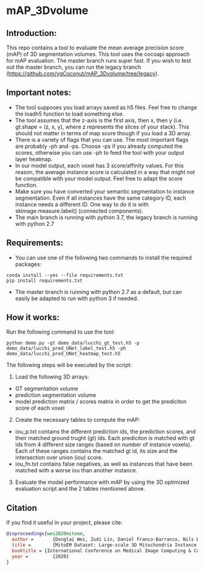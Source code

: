 # mAP_3Dvolume

## Introduction:
This repo contains a tool to evaluate the mean average precision score (mAP) of 3D segmentation volumes. This tool uses the cocoapi approach for mAP evaluation. The master branch runs super fast. If you wish to test out the master branch, you can run the legacy branch (https://github.com/ygCoconut/mAP_3Dvolume/tree/legacy). 

## Important notes:
- The tool supposes you load arrays saved as h5 files. Feel free to change the loadh5 function to load something else.
- The tool assumes that the z-axis is the first axis, then x, then y (i.e. gt.shape = (z, x, y), where z represents the slices of your stack). This should not matter in terms of map score though if you load a 3D array.
- There is a variety of flags that you can use. The most important flags are probably -ph and -ps. Choose -ps if you already computed the scores, otherwise you can use -ph to feed the tool with your output layer heatmap.
- In our model output, each voxel has 3 score/affinity values. For this reason, the average instance score is calculated in a way that might not be compatible with your model output. Feel free to adapt the score function.
- Make sure you have converted your semantic segmentation to instance segmentation. Even if all instances have the same category ID, each instance needs a different ID. One way to do it is with skimage.measure.label() (connected components).
- The main branch is running with python 3.7, the legacy branch is running with python 2.7 

## Requirements:
- You can use one of the following two commands to install the required packages:
```
conda install --yes --file requirements.txt
pip install requirements.txt
```


- The master branch is running with python 2.7 as a default, but can easily be adapted to run with python 3 if needed.

## How it works:
Run the following command to use the tool:
```
python demo.py -gt demo_data/lucchi_gt_test.h5 -p demo_data/lucchi_pred_UNet_label_test.h5 -ph demo_data/lucchi_pred_UNet_heatmap_test.h5
```
The following steps will be executed by the script:
1) Load the following 3D arrays:
- GT segmentation volume
- prediction segmentation volume
- model prediction matrix / scores matrix in order to get the prediciton score of each voxel

2) Create the necessary tables to compute the mAP:
- iou_p.txt contains the different prediction ids, the prediction scores, and their matched ground trught (gt) ids. Each prediciton is matched with gt ids from 4 different size ranges (based on number of instance voxels). Each of these ranges contains the matched  gt id, its size and the intersection over union (iou) score. 
- iou_fn.txt contains false negatives, as well as instances that have been matched with a worse iou than another instance.  

3) Evaluate the model performance with mAP by using the 3D optimized evaluation script  and the 2 tables mentioned above.

## Citation
If you find it useful in your project, please cite:

```bibtex
@inproceedings{wei2020mitoem,
  author =       {Donglai Wei, Zudi Lin, Daniel Franco-Barranco, Nils Wendt, Xingyu Liu, Wenjie Yin, Xin Huang, Aarush Gupta, Won-Dong Jang, Xueying Wang, Ignacio Arganda-Carreras, Jeff Lichtman, Hanspeter Pfister},
  title =        {MitoEM Dataset: Large-scale 3D Mitochondria Instance Segmentation from EM Images},
  booktitle = {International Conference on Medical Image Computing & Computer Assisted Intervention (MICCAI)},
  year =         {2020}
}
```
